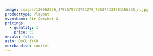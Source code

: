```yaml
---
image: images/130062276_1797679773723270_776374334781565365_n.jpg
producttype: Playmat
eventName: Air Comiket 2
pricings:
  - quantity: 1
    price: 65
onsale: false
asin: OoCU_iYX8
merchandise: comiket
---
```

